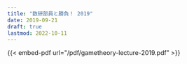 ```yaml
---
title: "数研部員と勝負！ 2019"
date: 2019-09-21
draft: true
lastmod: 2022-10-11
---
```


{{< embed-pdf url="/pdf/gametheory-lecture-2019.pdf" >}}